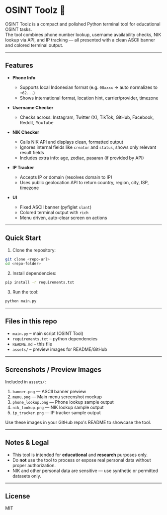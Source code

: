 # OSINT Toolz 🔎

OSINT Toolz is a compact and polished Python terminal tool for educational OSINT tasks.  
The tool combines phone number lookup, username availability checks, NIK lookup via API, and IP tracking — all presented with a clean ASCII banner and colored terminal output.

---

## Features

- **Phone Info**
  - Supports local Indonesian format (e.g. `08xxxx` → auto normalizes to `+62...`)
  - Shows international format, location hint, carrier/provider, timezone

- **Username Checker**
  - Checks across: Instagram, Twitter (X), TikTok, GitHub, Facebook, Reddit, YouTube

- **NIK Checker**
  - Calls NIK API and displays clean, formatted output
  - Ignores internal fields like `creator` and `status`, shows only relevant result fields
  - Includes extra info: age, zodiac, pasaran (if provided by API)

- **IP Tracker**
  - Accepts IP or domain (resolves domain to IP)
  - Uses public geolocation API to return country, region, city, ISP, timezone

- **UI**
  - Fixed ASCII banner (pyfiglet `slant`)
  - Colored terminal output with `rich`
  - Menu driven, auto-clear screen on actions

---

## Quick Start

1. Clone the repository:
```bash
git clone <repo-url>
cd <repo-folder>
```

2. Install dependencies:
```bash
pip install -r requirements.txt
```

3. Run the tool:
```bash
python main.py
```

---

## Files in this repo

- `main.py` – main script (OSINT Tool)
- `requirements.txt` – python dependencies
- `README.md` – this file
- `assets/` – preview images for README/GitHub

---

## Screenshots / Preview Images

Included in `assets/`:
1. `banner.png` — ASCII banner preview
2. `menu.png` — Main menu screenshot mockup
3. `phone_lookup.png` — Phone lookup sample output
4. `nik_lookup.png` — NIK lookup sample output
5. `ip_tracker.png` — IP tracker sample output

Use these images in your GitHub repo's README to showcase the tool.

---

## Notes & Legal

- This tool is intended for **educational** and **research** purposes only.
- Do **not** use the tool to process or expose real personal data without proper authorization.
- NIK and other personal data are sensitive — use synthetic or permitted datasets only.

---

## License

MIT

